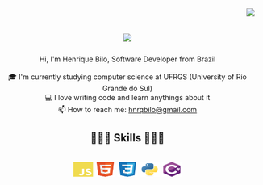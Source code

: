 <img align="right" src="https://visitor-badge.laobi.icu/badge?page_id=HenriqueBilo.HenriqueBilo">

<h1 align="center">
  <a href="https://git.io/typing-svg">
    <img src="https://readme-typing-svg.herokuapp.com/?lines=+Hello!+👋;This+is+Henrique+Bilo...;You're+welcome!+🚀&center=true&size=30">
  </a>
</h1>

<p align="center">
  Hi, I'm Henrique Bilo, Software Developer from Brazil
  <br>
  <br>
  🎓 I'm currently studying computer science at UFRGS (University of Rio Grande do Sul)
  <br>
  💻 I love writing code and learn anythings about it
  <br>
  📫 How to reach me: <a href="mailto: hnrqbilo@gmail.com">hnrqbilo@gmail.com</a>
</p>

<h2 align="center">👨🏻‍💻 Skills 👨🏻‍💻</h2>

<div style="display: inline_block" align="center"><br>
  <img align="center" alt="Bilo-Js" height="30" width="40" src="https://raw.githubusercontent.com/devicons/devicon/master/icons/javascript/javascript-plain.svg">
  <img align="center" alt="Bilo-HTML" height="30" width="40" src="https://raw.githubusercontent.com/devicons/devicon/master/icons/html5/html5-original.svg">
  <img align="center" alt="Bilo-CSS" height="30" width="40" src="https://raw.githubusercontent.com/devicons/devicon/master/icons/css3/css3-original.svg">
  <img align="center" alt="Bilo-Python" height="30" width="40" src="https://raw.githubusercontent.com/devicons/devicon/master/icons/python/python-original.svg">
  <img align="center" alt="Bilo-Csharp" height="30" width="40" src="https://raw.githubusercontent.com/devicons/devicon/master/icons/csharp/csharp-original.svg">
</div>
